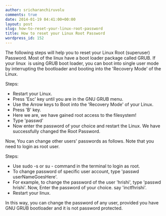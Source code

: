 ```yaml
---
author: sricharanchiruvolu
comments: true
date: 2014-01-19 04:41:00+00:00
layout: post
slug: how-to-reset-your-linux-root-password
title: How to reset your Linux Root Password
wordpress_id: 152
---
```


The following steps will help you to reset your Linux Root (superuser) Password. Most of the linux have a boot loader package called GRUB. If your linux  is using GRUB boot loader, you can boot into single user mode by  interrupting the bootloader and booting into the 'Recovery Mode' of the Linux.  
  
Steps:  


  * Restart your Linux.
  * Press 'Esc' key until you are in the GNU GRUB menu.
  * Use the Arrow keys to Boot into the 'Recovery Mode' of your Linux.
  * Press 'B' key.
  * Here we are, we have gained root access to the filesystem!
  * Type 'passwd' 
  * Now enter the password of your choice and restart the Linux.
We have successfully changed the Root Password.  
  
Now, You can change other users' passwords as follows. Note that you need to login as root user.  
  
Steps:  


  * Use sudo -s or su - command in the terminal to login as root.
  * To change password of specific user account, type 'passwd userNameGoesHere'.
  * For example, to change the password of the user 'hrishi', type 'passwd hrishi'. Now, Enter the password of your choice. say 'inctfhrishi'.
  * Restart your linux.

In this way, you can change the password of any user, provided you have GNU GRUB bootloader and it is not password protected.
